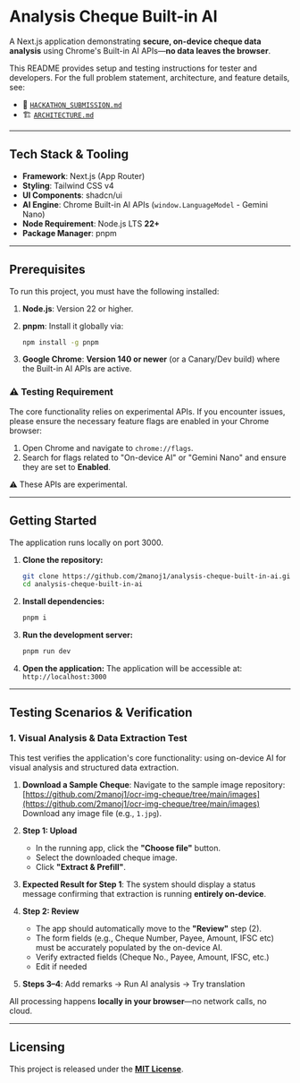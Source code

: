 # Analysis Cheque Built-in AI

A Next.js application demonstrating **secure, on-device cheque data analysis** using Chrome's Built-in AI APIs—**no data leaves the browser**.

This README provides setup and testing instructions for tester and developers. For the full problem statement, architecture, and feature details, see:

- 📄 [`HACKATHON_SUBMISSION.md`](HACKATHON_SUBMISSION.md)
- 🏗️ [`ARCHITECTURE.md`](ARCHITECTURE.md)

---

## Tech Stack & Tooling

- **Framework**: Next.js (App Router)
- **Styling**: Tailwind CSS v4
- **UI Components**: shadcn/ui
- **AI Engine**: Chrome Built-in AI APIs (`window.LanguageModel` - Gemini Nano)
- **Node Requirement**: Node.js LTS **22+**
- **Package Manager**: pnpm

---

## Prerequisites

To run this project, you must have the following installed:

1. **Node.js**: Version 22 or higher.
2. **pnpm**: Install it globally via:

   ```bash
   npm install -g pnpm
   ```

3. **Google Chrome**: **Version 140 or newer** (or a Canary/Dev build) where the Built-in AI APIs are active.

### ⚠️ Testing Requirement

The core functionality relies on experimental APIs. If you encounter issues, please ensure the necessary feature flags are enabled in your Chrome browser:

1. Open Chrome and navigate to `chrome://flags`.
2. Search for flags related to "On-device AI" or "Gemini Nano" and ensure they are set to **Enabled**.

⚠️ These APIs are experimental.

---

## Getting Started

The application runs locally on port 3000.

1. **Clone the repository:**

   ```bash
   git clone https://github.com/2manoj1/analysis-cheque-built-in-ai.git
   cd analysis-cheque-built-in-ai
   ```

2. **Install dependencies:**

   ```bash
   pnpm i
   ```

3. **Run the development server:**

   ```bash
   pnpm run dev
   ```

4. **Open the application:**
   The application will be accessible at: `http://localhost:3000`

---

## Testing Scenarios & Verification

### 1. Visual Analysis & Data Extraction Test

This test verifies the application's core functionality: using on-device AI for visual analysis and structured data extraction.

1. **Download a Sample Cheque**:
   Navigate to the sample image repository:
   [https://github.com/2manoj1/ocr-img-cheque/tree/main/images](https://github.com/2manoj1/ocr-img-cheque/tree/main/images)
   Download any image file (e.g., `1.jpg`).

2. **Step 1: Upload**

   - In the running app, click the **"Choose file"** button.
   - Select the downloaded cheque image.
   - Click **"Extract & Prefill"**.

3. **Expected Result for Step 1**:
   The system should display a status message confirming that extraction is running **entirely on-device**.

4. **Step 2: Review**
   - The app should automatically move to the **"Review"** step (2).
   - The form fields (e.g., Cheque Number, Payee, Amount, IFSC etc) must be accurately populated by the on-device AI.
   - Verify extracted fields (Cheque No., Payee, Amount, IFSC, etc.)
   - Edit if needed
5. **Steps 3–4**: Add remarks → Run AI analysis → Try translation

All processing happens **locally in your browser**—no network calls, no cloud.

---

## Licensing

This project is released under the **[MIT License](LICENSE)**.
